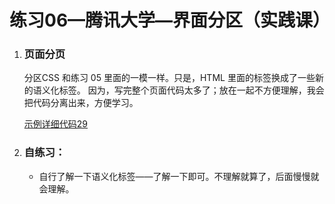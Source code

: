 # 练习06—腾讯大学—界面分区（实践课）

1. ### 页面分页

   分区CSS 和练习 05 里面的一模一样。只是，HTML 里面的标签换成了一些新的语义化标签。
   因为，写完整个页面代码太多了；放在一起不方便理解，我会把代码分离出来，方便学习。

   [示例详细代码29](代码相关/demo29-dx-page-part.html)

2. ### 自练习：

   - 自行了解一下语义化标签——了解一下即可。不理解就算了，后面慢慢就会理解。

